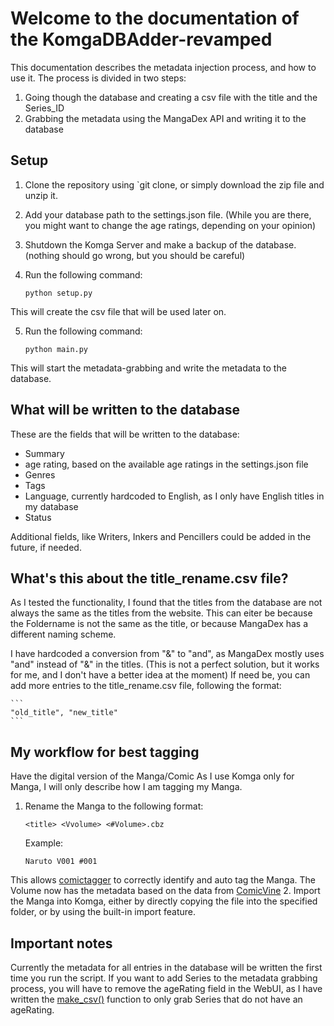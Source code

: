 # Welcome to the documentation of the KomgaDBAdder-revamped

This documentation describes the metadata injection process, and how to use it. The process is divided in two steps:

   1. Going though the database and creating a csv file with the title and the Series_ID
   2. Grabbing the metadata using the MangaDex API and writing it to the database

## Setup

1. Clone the repository using `git clone, or simply download the zip file and unzip it.
2. Add your database path to the settings.json file. (While you are there, you might want to change the age ratings, depending on your opinion)
3. Shutdown the Komga Server and make a backup of the database. (nothing should go wrong, but you should be careful)
4. Run the following command:

    ```
    python setup.py 
    ``` 
This will create the csv file that will be used later on.

5. Run the following command:

    ```
    python main.py
    ```
This will start the metadata-grabbing and write the metadata to the database.

## What will be written to the database
These are the fields that will be written to the database:

- Summary
- age rating, based on the available age ratings in the settings.json file
- Genres
- Tags
- Language, currently hardcoded to English, as I only have English titles in my database
- Status

Additional fields, like Writers, Inkers and Pencillers could be added in the future, if needed.


## What's this about the title_rename.csv file?

As I tested the functionality, I found that the titles from the database are not always the same as the titles from the website. This can eiter be because the Foldername is not the same as the title, or because MangaDex has a different naming scheme.

I have hardcoded a conversion from "&" to "and", as MangaDex mostly uses "and" instead of "&" in the titles.
(This is not a perfect solution, but it works for me, and I don't have a better idea at the moment)
If need be, you can add more entries to the title_rename.csv file, following the format:
    
    ```
    "old_title", "new_title"
    ```


## My workflow for best tagging

Have the digital version of the Manga/Comic
As I use Komga only for Manga, I will only describe how I am tagging my Manga.

1. Rename the Manga to the following format:
    ```
    <title> <Vvolume> <#Volume>.cbz
    ```
    Example:
    ```
    Naruto V001 #001 
    ```
This allows [comictagger](https://github.com/comictagger/comictagger) to correctly identify and auto tag the Manga. The Volume now has the metadata based on the data from [ComicVine](https://comicvine.gamespot.com/)
2. Import the Manga into Komga, either by directly copying the file into the specified folder, or by using the built-in import feature.

## Important notes

Currently the metadata for all entries in the database will be written the first time you run the script. 
If you want to add Series to the metadata grabbing process, you will have to remove the ageRating field in the WebUI, as I have written the [make_csv()](https://github.com/WorldTeacher/KomgaDBAdder-revamped/blob/main/dbcon.py#L19) function to only grab Series that do not have an ageRating.
